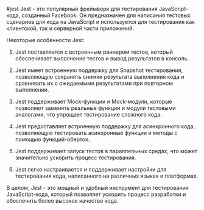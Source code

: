 #jest
Jest - это популярный фреймворк для тестирования JavaScript-кода, созданный Facebook. Он предназначен для написания тестовых сценариев для кода на JavaScript и используется для тестирования как клиентской, так и серверной части приложений.

Некоторые особенности Jest:

1.  Jest поставляется с встроенным раннером тестов, который обеспечивает выполнение тестов и вывод результатов в консоль.
    
2.  Jest имеет встроенную поддержку для Snapshot тестирования, позволяющую сохранять снимки результата выполнения кода и сравнивать их с ожидаемыми результатами при повторном выполнении.
    
3.  Jest поддерживает Mock-функции и Mock-модули, которые позволяют заменять реальные функции и модули тестовыми аналогами, что упрощает тестирование сложного кода.
    
4.  Jest предоставляет встроенную поддержку для асинхронного кода, позволяющую тестировать асинхронные функции и методы с помощью функций-оберток.
    
5.  Jest поддерживает запуск тестов в параллельных средах, что может значительно ускорить процесс тестирования.
    
6.  Jest легко настраивается и поддерживает настройки для тестирования кода, написанного на различных языках и платформах.
    

В целом, Jest - это мощный и удобный инструмент для тестирования JavaScript-кода, который позволяет ускорить процесс разработки и обеспечить более высокое качество кода.